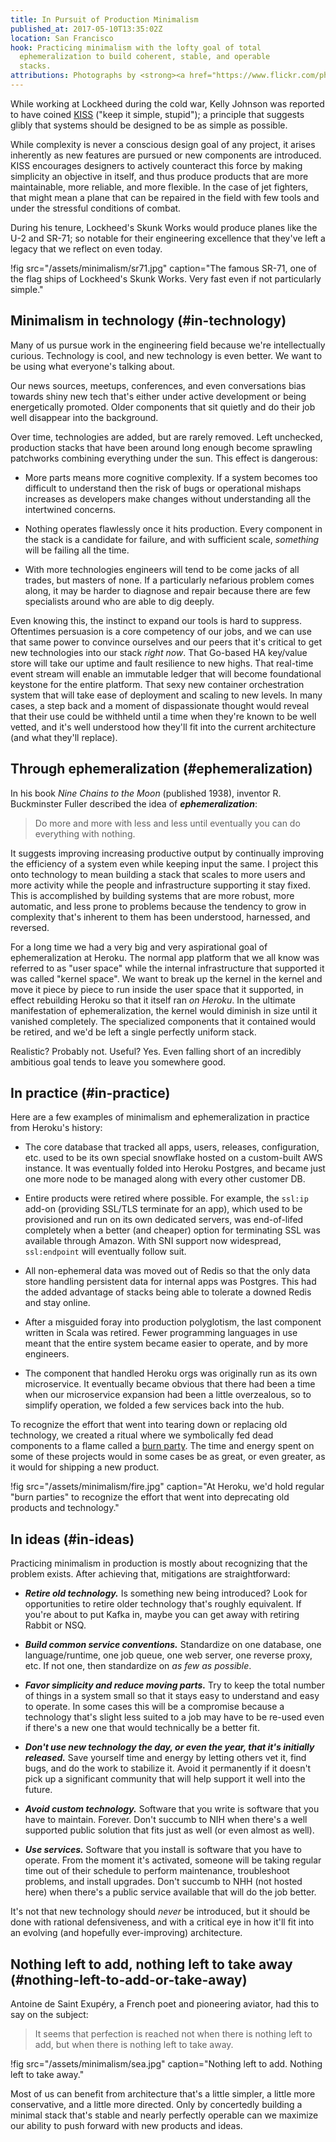 ```yaml
---
title: In Pursuit of Production Minimalism
published_at: 2017-05-10T13:35:02Z
location: San Francisco
hook: Practicing minimalism with the lofty goal of total
  ephemeralization to build coherent, stable, and operable
  stacks.
attributions: Photographs by <strong><a href="https://www.flickr.com/photos/i-am-mclovin/14601998033/">Ben Harrington</a></strong> (SR-71), <strong><a href="https://www.flickr.com/photos/learnscope/5032942270/">Robyn Jay</a></strong> (embers of a burning fire), and <strong><a href="https://www.flickr.com/photos/alamin_bd/22969073683/">Md. Al Amin</a></strong> (boat and sky). Licensed under Creative Commons BY-NC-ND 2.0, BY-SA 2.0, and CC BY 2.0 respectively.
---
```


While working at Lockheed during the cold war, Kelly
Johnson was reported to have coined [KISS][kiss] ("keep it
simple, stupid"); a principle that suggests glibly that
systems should be designed to be as simple as possible.

While complexity is never a conscious design goal of any
project, it arises inherently as new features are pursued
or new components are introduced. KISS encourages designers
to actively counteract this force by making simplicity an
objective in itself, and thus produce products that are
more maintainable, more reliable, and more flexible. In the
case of jet fighters, that might mean a plane that can be
repaired in the field with few tools and under the
stressful conditions of combat.

During his tenure, Lockheed's Skunk Works would produce
planes like the U-2 and SR-71; so notable for their
engineering excellence that they've left a legacy that we
reflect on even today.

!fig src="/assets/minimalism/sr71.jpg" caption="The famous SR-71, one of the flag ships of Lockheed's Skunk Works. Very fast even if not particularly simple."

## Minimalism in technology (#in-technology)

Many of us pursue work in the engineering field because
we're intellectually curious. Technology is cool, and new
technology is even better. We want to be using what
everyone's talking about.

Our news sources, meetups, conferences, and even
conversations bias towards shiny new tech that's either
under active development or being energetically promoted.
Older components that sit quietly and do their job well
disappear into the background.

Over time, technologies are added, but are rarely removed.
Left unchecked, production stacks that have been around
long enough become sprawling patchworks combining
everything under the sun. This effect is dangerous:

* More parts means more cognitive complexity. If a system
  becomes too difficult to understand then the risk of bugs
  or operational mishaps increases as developers make
  changes without understanding all the intertwined
  concerns.

* Nothing operates flawlessly once it hits production.
  Every component in the stack is a candidate for failure,
  and with sufficient scale, _something_ will be failing all
  the time.

* With more technologies engineers will tend to be come
  jacks of all trades, but masters of none. If a
  particularly nefarious problem comes along, it may be
  harder to diagnose and repair because there are few
  specialists around who are able to dig deeply.

Even knowing this, the instinct to expand our tools is hard
to suppress. Oftentimes persuasion is a core competency of
our jobs, and we can use that same power to convince
ourselves and our peers that it's critical to get new
technologies into our stack _right now_. That Go-based HA
key/value store will take our uptime and fault resilience
to new highs. That real-time event stream will enable an
immutable ledger that will become foundational keystone for
the entire platform. That sexy new container orchestration
system that will take ease of deployment and scaling to new
levels. In many cases, a step back and a moment of
dispassionate thought would reveal that their use could be
withheld until a time when they're known to be well vetted,
and it's well understood how they'll fit into the current
architecture (and what they'll replace).

## Through ephemeralization (#ephemeralization)

In his book _Nine Chains to the Moon_ (published 1938),
inventor R. Buckminster Fuller described the idea of
***ephemeralization***:

> Do more and more with less and less until eventually you
> can do everything with nothing.

It suggests improving increasing productive output by
continually improving the efficiency of a system even while
keeping input the same. I project this onto technology to
mean building a stack that scales to more users and more
activity while the people and infrastructure supporting it
stay fixed. This is accomplished by building systems that
are more robust, more automatic, and less prone to problems
because the tendency to grow in complexity that's inherent
to them has been understood, harnessed, and reversed.

For a long time we had a very big and very aspirational
goal of ephemeralization at Heroku. The normal app platform
that we all know was referred to as "user space" while the
internal infrastructure that supported it was called
"kernel space". We want to break up the kernel in the
kernel and move it piece by piece to run inside the user
space that it supported, in effect rebuilding Heroku so
that it itself ran _on Heroku_. In the ultimate
manifestation of ephemeralization, the kernel would
diminish in size until it vanished completely. The
specialized components that it contained would be retired,
and we'd be left a single perfectly uniform stack.

Realistic? Probably not. Useful? Yes. Even falling short of
an incredibly ambitious goal tends to leave you somewhere
good.

## In practice (#in-practice)

Here are a few examples of minimalism and ephemeralization
in practice from Heroku's history:

* The core database that tracked all apps, users, releases,
  configuration, etc. used to be its own special snowflake
  hosted on a custom-built AWS instance. It was eventually
  folded into Heroku Postgres, and became just one more
  node to be managed along with every other customer DB.

* Entire products were retired where possible. For example,
  the `ssl:ip` add-on (providing SSL/TLS terminate for an
  app), which used to be provisioned and run on its own
  dedicated servers, was end-of-lifed completely when a
  better (and cheaper) option for terminating SSL was
  available through Amazon. With SNI support now
  widespread, `ssl:endpoint` will eventually follow suit.

* All non-ephemeral data was moved out of Redis so that the
  only data store handling persistent data for internal
  apps was Postgres. This had the added advantage of stacks
  being able to tolerate a downed Redis and stay online.

* After a misguided foray into production polyglotism, the
  last component written in Scala was retired. Fewer
  programming languages in use meant that the entire system
  became easier to operate, and by more engineers.

* The component that handled Heroku orgs was originally run
  as its own microservice. It eventually became obvious
  that there had been a time when our microservice
  expansion had been a little overzealous, so to simplify
  operation, we folded a few services back into the hub.

To recognize the effort that went into tearing down or
replacing old technology, we created a ritual where we
symbolically fed dead components to a flame called a [burn
party](/fragments/burn-parties). The time and energy spent
on some of these projects would in some cases be as great,
or even greater, as it would for shipping a new product.

!fig src="/assets/minimalism/fire.jpg" caption="At Heroku, we'd hold regular \"burn parties\" to recognize the effort that went into deprecating old products and technology."

## In ideas (#in-ideas)

Practicing minimalism in production is mostly about
recognizing that the problem exists. After achieving that,
mitigations are straightforward:

* ***Retire old technology.*** Is something new being
  introduced? Look for opportunities to retire older
  technology that's roughly equivalent. If you're about to
  put Kafka in, maybe you can get away with retiring Rabbit
  or NSQ.

* ***Build common service conventions.*** Standardize on
  one database, one language/runtime, one job queue, one
  web server, one reverse proxy, etc. If not one, then
  standardize on _as few as possible_.

* ***Favor simplicity and reduce moving parts.*** Try to
  keep the total number of things in a system small so that
  it stays easy to understand and easy to operate. In some
  cases this will be a compromise because a technology
  that's slight less suited to a job may have to be re-used
  even if there's a new one that would technically be a
  better fit.

* ***Don't use new technology the day, or even the year,
  that it's initially released.*** Save yourself time and
  energy by letting others vet it, find bugs, and do the
  work to stabilize it. Avoid it permanently if it doesn't
  pick up a significant community that will help support it
  well into the future.

* ***Avoid custom technology.*** Software that you write is
  software that you have to maintain. Forever. Don't
  succumb to NIH when there's a well supported public
  solution that fits just as well (or even almost as well).

* ***Use services.*** Software that you install is software
  that you have to operate. From the moment it's activated,
  someone will be taking regular time out of their schedule
  to perform maintenance, troubleshoot problems, and
  install upgrades. Don't succumb to NHH (not hosted here)
  when there's a public service available that will do the
  job better.

It's not that new technology should _never_ be introduced,
but it should be done with rational defensiveness, and with
a critical eye in how it'll fit into an evolving (and
hopefully ever-improving) architecture.

## Nothing left to add, nothing left to take away (#nothing-left-to-add-or-take-away)

Antoine de Saint Exupéry, a French poet and pioneering
aviator, had this to say on the subject:

> It seems that perfection is reached not when there is
> nothing left to add, but when there is nothing left to
> take away.

!fig src="/assets/minimalism/sea.jpg" caption="Nothing left to add. Nothing left to take away."

Most of us can benefit from architecture that's a little
simpler, a little more conservative, and a little more
directed. Only by concertedly building a minimal stack
that's stable and nearly perfectly operable can we maximize
our ability to push forward with new products and ideas.

[kiss]: https://en.wikipedia.org/wiki/KISS_principle
